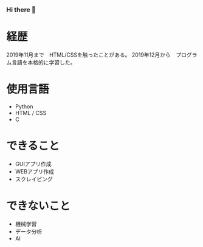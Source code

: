 ### Hi there 👋

<!--
**Senri-Stack/Senri-Stack** is a ✨ _special_ ✨ repository because its `README.md` (this file) appears on your GitHub profile.
- 🔭 I’m currently working on ...
- 🌱 I’m currently learning ...
- 👯 I’m looking to collaborate on ...
- 🤔 I’m looking for help with ...
- 💬 Ask me about ...
- 📫 How to reach me: ...
- 😄 Pronouns: ...
- ⚡ Fun fact: ...
-->

# 経歴
2019年11月まで　HTML/CSSを触ったことがある。
2019年12月から　プログラム言語を本格的に学習した。

# 使用言語
- Python
- HTML / CSS
- C

# できること
- GUIアプリ作成
- WEBアプリ作成
- スクレイピング

# できないこと
- 機械学習
- データ分析
- AI
